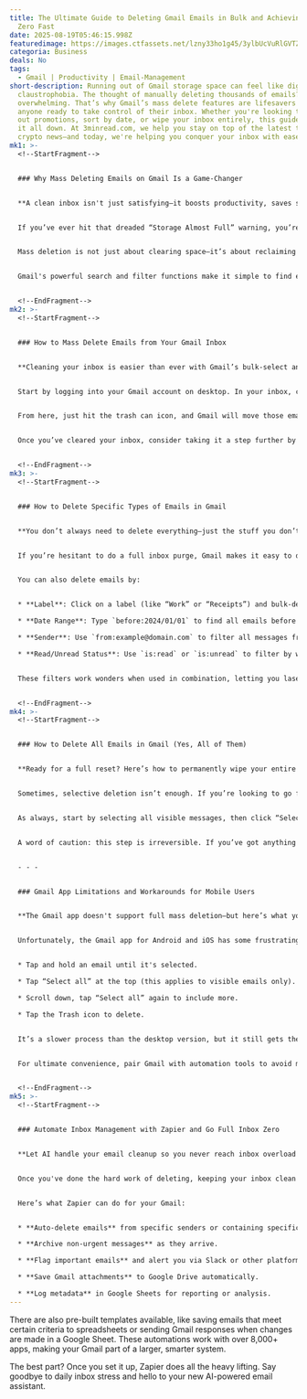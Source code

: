 ```yaml
---
title: The Ultimate Guide to Deleting Gmail Emails in Bulk and Achieving Inbox
  Zero Fast
date: 2025-08-19T05:46:15.998Z
featuredimage: https://images.ctfassets.net/lzny33ho1g45/3ylbUcVuRlGVTZ085lwaqs/26638f311bdbd28fac37bf7d9e5a2347/gmail_hero.png?fm=avif&q=31&fit=thumb&w=1520&h=760
categoria: Business
deals: No
tags:
  - Gmail | Productivity | Email-Management
short-description: Running out of Gmail storage space can feel like digital
  claustrophobia. The thought of manually deleting thousands of emails? Utterly
  overwhelming. That’s why Gmail’s mass delete features are lifesavers for
  anyone ready to take control of their inbox. Whether you're looking to clear
  out promotions, sort by date, or wipe your inbox entirely, this guide breaks
  it all down. At 3minread.com, we help you stay on top of the latest tech and
  crypto news—and today, we're helping you conquer your inbox with ease.
mk1: >-
  <!--StartFragment-->


  ### Why Mass Deleting Emails on Gmail Is a Game-Changer


  **A clean inbox isn't just satisfying—it boosts productivity, saves space, and prevents stress.**


  If you’ve ever hit that dreaded “Storage Almost Full” warning, you’re not alone. With the endless stream of newsletters, receipts, spam, and promotions we receive daily, Gmail accounts fill up quickly. Instead of micromanaging one email at a time, Gmail allows you to mass delete thousands of messages in just a few clicks.


  Mass deletion is not just about clearing space—it’s about reclaiming your focus. Each unread or irrelevant message competes for your attention. By removing the clutter, you can easily identify important emails and stay organized with minimal effort.


  Gmail's powerful search and filter functions make it simple to find exactly what you need to delete—by sender, category, date, or read status. Once you master these filters, you'll breeze through email management like a pro


  <!--EndFragment-->
mk2: >-
  <!--StartFragment-->


  ### How to Mass Delete Emails from Your Gmail Inbox


  **Cleaning your inbox is easier than ever with Gmail’s bulk-select and delete options.**


  Start by logging into your Gmail account on desktop. In your inbox, check the small box at the top left—this selects all visible emails on the first page. Gmail typically shows 50 emails at a time, but don’t stop there. You’ll see an option that says “Select all X conversations in Inbox.” Click that, and boom—all emails in your inbox are selected.


  From here, just hit the trash can icon, and Gmail will move those emails to the Trash folder. If you prefer not to delete them permanently yet, you can opt to archive them instead—this will remove them from the inbox view but keep them accessible later.


  Once you’ve cleared your inbox, consider taking it a step further by blocking frequent senders whose emails you consistently trash. It’s a quick move that saves tons of cleanup down the road.


  <!--EndFragment-->
mk3: >-
  <!--StartFragment-->


  ### How to Delete Specific Types of Emails in Gmail


  **You don’t always need to delete everything—just the stuff you don’t care about.**


  If you’re hesitant to do a full inbox purge, Gmail makes it easy to delete certain categories or types of emails. For instance, if you want to get rid of all promotional emails, head to the Categories section on the left sidebar and select “Promotions.” From there, repeat the bulk-select and delete process.


  You can also delete emails by:


  * **Label**: Click on a label (like “Work” or “Receipts”) and bulk-delete within it.

  * **Date Range**: Type `before:2024/01/01` to find all emails before Jan 1, 2024, or `after:2024/01/01` for newer ones.

  * **Sender**: Use `from:example@domain.com` to filter all messages from a specific person or company.

  * **Read/Unread Status**: Use `is:read` or `is:unread` to filter by whether you've opened them.


  These filters work wonders when used in combination, letting you laser-target messages you want to delete in bulk without touching the rest of your inbox.


  <!--EndFragment-->
mk4: >-
  <!--StartFragment-->


  ### How to Delete All Emails in Gmail (Yes, All of Them)


  **Ready for a full reset? Here’s how to permanently wipe your entire Gmail account clean.**


  Sometimes, selective deletion isn’t enough. If you’re looking to go full minimalist, Gmail lets you delete all your emails—including archived messages. Click “More” on the left-hand menu and then choose “All Mail.” This view includes everything: inbox, archived, sent, and more.


  As always, start by selecting all visible messages, then click “Select all X conversations in All Mail.” Once everything is selected, hit the Delete icon to move them all to the Trash. After that, you can manually empty the Trash or wait 30 days for Gmail to automatically delete them forever.


  A word of caution: this step is irreversible. If you’ve got anything important stored in your Gmail account, back it up before pulling the trigger. Google Takeout is a great tool for exporting data if you want to be extra safe.


  - - -


  ### Gmail App Limitations and Workarounds for Mobile Users


  **The Gmail app doesn't support full mass deletion—but here’s what you *can* do.**


  Unfortunately, the Gmail app for Android and iOS has some frustrating limitations when it comes to bulk deletion. You can only select up to 50 emails at a time manually. Here’s how:


  * Tap and hold an email until it's selected.

  * Tap “Select all” at the top (this applies to visible emails only).

  * Scroll down, tap “Select all” again to include more.

  * Tap the Trash icon to delete.


  It’s a slower process than the desktop version, but it still gets the job done—especially if you work in smaller batches. If you're primarily a mobile user and serious about maintaining a clean inbox, consider setting time once a week to log in via desktop and do a thorough purge.


  For ultimate convenience, pair Gmail with automation tools to avoid manual cleanup altogether.


  <!--EndFragment-->
mk5: >-
  <!--StartFragment-->


  ### Automate Inbox Management with Zapier and Go Full Inbox Zero


  **Let AI handle your email cleanup so you never reach inbox overload again.**


  Once you've done the hard work of deleting, keeping your inbox clean becomes the next challenge. That’s where automation tools like Zapier come in. With Zapier Agents, you can create automated workflows that triage incoming emails without you lifting a finger.


  Here’s what Zapier can do for your Gmail:


  * **Auto-delete emails** from specific senders or containing specific keywords.

  * **Archive non-urgent messages** as they arrive.

  * **Flag important emails** and alert you via Slack or other platforms.

  * **Save Gmail attachments** to Google Drive automatically.

  * **Log metadata** in Google Sheets for reporting or analysis.
---
```

There are also pre-built templates available, like saving emails that meet certain criteria to spreadsheets or sending Gmail responses when changes are made in a Google Sheet. These automations work with over 8,000+ apps, making your Gmail part of a larger, smarter system.

The best part? Once you set it up, Zapier does all the heavy lifting. Say goodbye to daily inbox stress and hello to your new AI-powered email assistant.